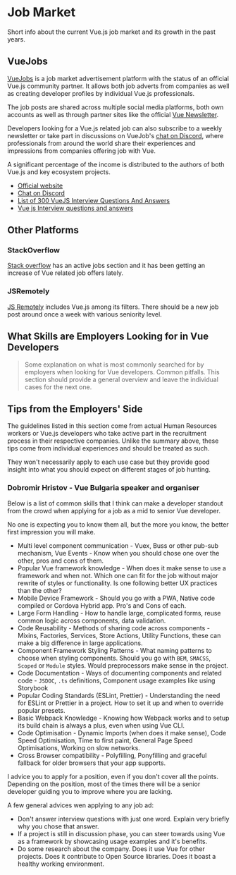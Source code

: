 # Job Market

Short info about the current Vue.js job market and its growth in the past years.

## VueJobs

[VueJobs](https://vuejobs.com) is a job market advertisement platform with the status of an official Vue.js community partner. It allows both job adverts from companies as well as creating developer profiles by individual Vue.js professionals.

The job posts are shared across multiple social media platforms, both own accounts as well as through partner sites like the official [Vue Newsletter](https://news.vuejs.org).

Developers looking for a Vue.js related job can also subscribe to a weekly newsletter or take part in discussions on VueJob's [chat on Discord](job-market.md), where professionals from around the world share their experiences and impressions from companies offering job with Vue.

A significant percentage of the income is distributed to the authors of both Vue.js and key ecosystem projects.

* [Official website](https://vuejobs.com)
* [Chat on Discord](https://discord.gg/kVqcTzj)
* [List of 300 VueJS Interview Questions And Answers](https://github.com/sudheerj/vuejs-interview-questions)
* [Vue js Interview questions and answers](https://www.onlineinterviewquestions.com/vue-js-interview-questions/)

## Other Platforms

### StackOverflow

[Stack overflow](https://stackoverflow.com/jobs/developer-jobs-using-vuejs) has an active jobs section and it has been getting an increase of Vue related job offers lately.

### JSRemotely

[JS Remotely](https://jsremotely.com/) includes Vue.js among its filters. There should be a new job post around once a week with various seniority level.

## What Skills are Employers Looking for in Vue Developers

> Some explanation on what is most commonly searched for by employers when looking for Vue developers. Common pitfalls. This section should provide a general overview and leave the individual cases for the next one.

## Tips from the Employers' Side

The guidelines listed in this section come from actual Human Resources workers or Vue.js developers who take active part in the recruitment process in their respective companies. Unlike the summary above, these tips come from individual experiences and should be treated as such.

They won't necessarily apply to each use case but they provide good insight into what you should expect on different stages of job hunting.

### Dobromir Hristov - Vue Bulgaria speaker and organiser

Below is a list of common skills that I think can make a developer standout from the crowd when applying for a job as a mid to senior Vue developer.

No one is expecting you to know them all, but the more you know, the better first impression you will make.

* Multi level component communication - Vuex, Buss or other pub-sub mechanism, Vue Events - Know when you should chose one over the other, pros and cons of them.
* Popular Vue framework knowledge - When does it make sense to use a framework and when not. Which one can fit for the job without major rewrite of styles or functionality. Is one following better UX practices than the other?
* Mobile Device Framework - Should you go with a PWA, Native code compiled or Cordova Hybrid app. Pro's and Cons of each.
* Large Form Handling - How to handle large, complicated forms, reuse common logic across components, data validation.
* Code Reusability - Methods of sharing code across components - Mixins, Factories, Services, Store Actions, Utility Functions, these can make a big difference in large applications.
* Component Framework Styling Patterns - What naming patterns to choose when styling components. Should you go with `BEM`, `SMACSS`, `Scoped` or `Module` styles. Would preprocessors make sense in the project.
* Code Documentation - Ways of documenting components and related code - `JSDOC`, `.ts` definitions, Component usage examples like using Storybook
* Popular Coding Standards (ESLint, Prettier) - Understanding the need for ESLint or Prettier in a project. How to set it up and when to override popular presets.
* Basic Webpack Knowledge - Knowing how Webpack works and to setup its build chain is always a plus, even when using Vue CLI.
* Code Optimisation - Dynamic Imports (when does it make sense), Code Speed Optimisation, Time to first paint, General Page Speed Optimisations, Working on slow networks.
* Cross Browser compatibility - Polyfilling, Ponyfilling and graceful fallback for older browsers that your app supports.

I advice you to apply for a position, even if you don't cover all the points. Depending on the position, most of the times there will be a senior developer guiding you to improve where you are lacking.

A few general advices wen applying to any job ad:

* Don't answer interview questions with just one word. Explain very briefly why you chose that answer.
* If a project is still in discussion phase, you can steer towards using Vue as a framework by showcasing usage examples and it's benefits.
* Do some research about the company. Does it use Vue for other projects. Does it contribute to Open Source libraries. Does it boast a healthy working environment.
